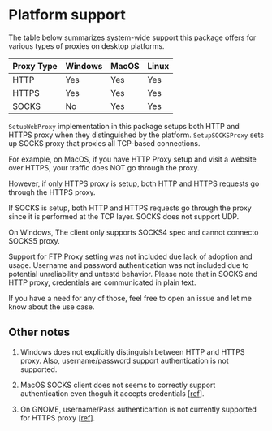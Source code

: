 # Platform support

The table below summarizes system-wide support this package offers for various types of proxies on desktop platforms.

| Proxy Type | Windows | MacOS | Linux |
| --- | ----------- | ------ | ------ |
| HTTP | Yes | Yes | Yes
| HTTPS | Yes | Yes | Yes
| SOCKS | No | Yes | Yes


`SetupWebProxy` implementation in this package setups both HTTP and HTTPS proxy when they distinguished by the platform. `SetupSOCKSProxy` sets up SOCKS proxy that proxies all TCP-based connections.

For example, on MacOS, if you have HTTP Proxy setup and visit a website over HTTPS, your traffic does NOT go through the proxy. 

However, if only HTTPS proxy is setup, both HTTP and HTTPS requests go through the HTTPS proxy.

If SOCKS is setup, both HTTP and HTTPS requests go through the proxy since it is performed at the TCP layer. SOCKS does not support UDP.

On Windows, The client only supports SOCKS4 spec and cannot connecto SOCKS5 proxy.

Support for FTP Proxy setting was not included due lack of adoption and usage. Username and password authentication was not included due to potential unreliability and untestd behavior. Please note that in SOCKS and HTTP proxy, credentials are communicated in plain text.

If you have a need for any of those, feel free to open an issue and let me know about the use case.

## Other notes

1. Windows does not explicitly distinguish between HTTP and HTTPS proxy. Also, username/password support authentication is not supported.

2. MacOS SOCKS client does not seems to correctly support authentication even thoguh it accepts credentials [[ref](https://discussions.apple.com/thread/255394737?sortBy=best)].

3. On GNOME, username/Pass authenticartion is not currently supported for HTTPS proxy [[ref](https://gitlab.gnome.org/GNOME/gsettings-desktop-schemas/-/issues/42)].